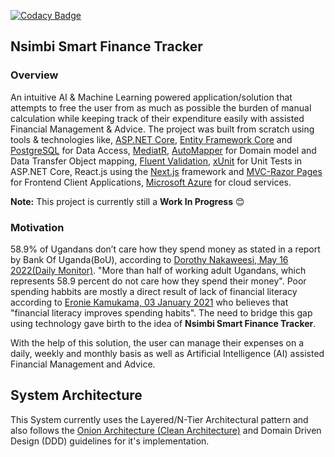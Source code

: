 [![Codacy Badge](https://app.codacy.com/project/badge/Grade/44e0255e3b034055a02a1b92855582b3)](https://www.codacy.com/gh/RonnieLutalo/ExpenseTracker/dashboard?utm_source=github.com&amp;utm_medium=referral&amp;utm_content=RonnieLutalo/ExpenseTracker&amp;utm_campaign=Badge_Grade)

## Nsimbi Smart Finance Tracker

### Overview
An intuitive AI & Machine Learning powered application/solution that attempts to free the user from as much as possible the burden of manual calculation while keeping track of their expenditure easily with assisted Financial Management & Advice. The project was built from scratch using tools & technologies like, [ASP.NET Core](https://dotnet.microsoft.com/en-us/apps/aspnet), [Entity Framework Core](https://docs.microsoft.com/en-us/ef/) and [PostgreSQL](https://www.postgresql.org/) for Data Access, [MediatR](https://www.nuget.org/packages/MediatR/), [AutoMapper](https://automapper.org/) for Domain model and Data Transfer Object mapping, [Fluent Validation](https://fluentvalidation.net/), [xUnit](https://xunit.net/) for Unit Tests in ASP.NET Core, React.js using the [Next.js](https://nextjs.org/) framework and [MVC-Razor Pages](https://dotnet.microsoft.com/en-us/apps/aspnet/mvc) for Frontend Client Applications, [Microsoft Azure](https://azure.microsoft.com/en-us/) for cloud services.

**Note:** This project is currently still a **Work In Progress** 😊

### Motivation
58.9% of Ugandans don’t care how they spend money as stated in a report by Bank Of Uganda(BoU), according to [Dorothy Nakaweesi, May 16 2022(Daily Monitor)](https://www.monitor.co.ug/uganda/business/finance/58-9-of-ugandans-don-t-care-how-they-spend-money-bou-3816478). "More than half of working adult Ugandans, which represents 58.9 percent do not care how they spend their money". Poor spending habbits are mostly a direct result of lack of financial literacy according to [Eronie Kamukama, 03 January 2021](https://www.monitor.co.ug/uganda/business/prosper/how-financial-literacy-improves-spending-habits-1665146) who believes that "financial literacy improves spending habits". The need to bridge this gap using technology gave birth to the idea of **Nsimbi Smart Finance Tracker**. 

With the help of this solution, the user can manage their expenses on a daily, weekly and monthly basis as well as Artificial Intelligence (AI) assisted Financial Management and Advice.

## System Architecture 
This System currently uses the Layered/N-Tier Architectural pattern and also follows the [Onion Architecture (Clean Architecture)](https://blog.cleancoder.com/uncle-bob/2012/08/13/the-clean-architecture.html) and Domain Driven Design (DDD) guidelines for it's implementation.
